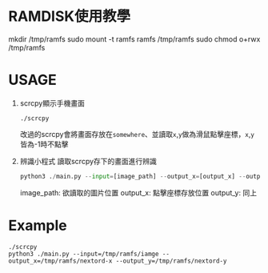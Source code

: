 # RAMDISK使用教學

mkdir /tmp/ramfs
sudo mount -t ramfs ramfs /tmp/ramfs
sudo chmod o+rwx /tmp/ramfs

# USAGE
1. scrcpy顯示手機畫面
    ```
    ./scrcpy
    ```
    改過的scrcpy會將畫面存放在`somewhere`、並讀取`x`,`y`做為滑鼠點擊座標，`x`,`y`皆為-1時不點擊

2. 辨識小程式
    讀取scrcpy存下的畫面進行辨識
    ```python
    python3 ./main.py --input=[image_path] --output_x=[output_x] --output_y=[output_y]
    ```
    image_path: 欲讀取的圖片位置
    output_x: 點擊座標存放位置
    output_y: 同上

# Example
```
./scrcpy
python3 ./main.py --input=/tmp/ramfs/iamge --output_x=/tmp/ramfs/nextord-x --output_y=/tmp/ramfs/nextord-y
```